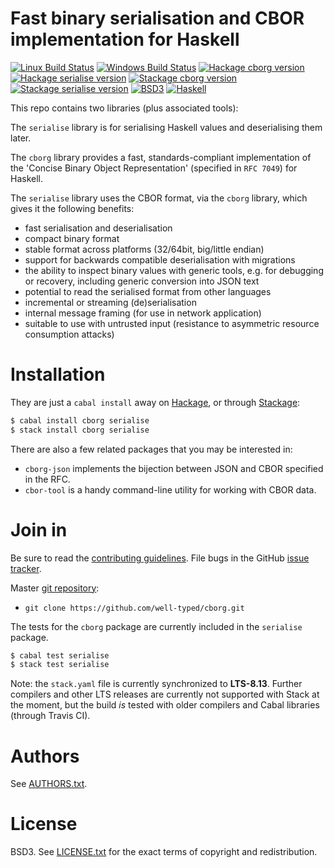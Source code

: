 # Fast binary serialisation and CBOR implementation for Haskell

[![Linux Build Status](https://img.shields.io/travis/well-typed/cborg/master.svg?label=Linux%20build)](https://travis-ci.org/well-typed/cborg)
[![Windows Build Status](https://img.shields.io/appveyor/ci/thoughtpolice/cborg/master.svg?label=Windows%20build)](https://ci.appveyor.com/project/thoughtpolice/cborg/branch/master)
[![Hackage cborg version](https://img.shields.io/hackage/v/cborg.svg?label=Hackage)](https://hackage.haskell.org/package/cborg)
[![Hackage serialise version](https://img.shields.io/hackage/v/serialise.svg?label=Hackage)](https://hackage.haskell.org/package/serialise)
[![Stackage cborg version](https://www.stackage.org/package/cborg/badge/lts?label=Stackage)](https://www.stackage.org/package/cborg)
[![Stackage serialise  version](https://www.stackage.org/package/serialise/badge/lts?label=Stackage)](https://www.stackage.org/package/serialise)
[![BSD3](https://img.shields.io/badge/License-BSD-blue.svg)](https://en.wikipedia.org/wiki/BSD_License)
[![Haskell](https://img.shields.io/badge/Language-Haskell-yellowgreen.svg)](https://www.haskell.org)

This repo contains two libraries (plus associated tools):

The `serialise` library is for serialising Haskell values and deserialising
them later.

The `cborg` library provides a fast, standards-compliant implementation of the
'Concise Binary Object Representation' (specified in `RFC 7049`) for Haskell.

The `serialise` library uses the CBOR format, via the `cborg` library, which
gives it the following benefits:

 * fast serialisation and deserialisation
 * compact binary format
 * stable format across platforms (32/64bit, big/little endian)
 * support for backwards compatible deserialisation with migrations
 * the ability to inspect binary values with generic tools,
   e.g. for debugging or recovery, including generic conversion into JSON text
 * potential to read the serialised format from other languages
 * incremental or streaming (de)serialisation
 * internal message framing (for use in network application)
 * suitable to use with untrusted input (resistance to asymmetric resource
   consumption attacks)


# Installation

They are just a `cabal install` away on [Hackage][], or through [Stackage][]:

```bash
$ cabal install cborg serialise
$ stack install cborg serialise
```

There are also a few related packages that you may be interested in:

 * `cborg-json` implements the bijection between JSON and CBOR specified in the RFC.
 * `cbor-tool` is a handy command-line utility for working with CBOR data.

[Hackage]:  https://hackage.haskell.org/package/cborg
[Stackage]: https://www.stackage.org

# Join in

Be sure to read the [contributing guidelines][contribute]. File bugs
in the GitHub [issue tracker][].

Master [git repository][gh]:

* `git clone https://github.com/well-typed/cborg.git`

The tests for the `cborg` package are currently included in the `serialise`
package.

```bash
$ cabal test serialise
$ stack test serialise
```

Note: the `stack.yaml` file is currently synchronized to **LTS-8.13**. Further
compilers and other LTS releases are currently not supported with Stack at the
moment, but the build *is* tested with older compilers and Cabal libraries
(through Travis CI).

[contribute]: https://github.com/well-typed/cborg/blob/master/.github/CONTRIBUTING.md
[issue tracker]: http://github.com/well-typed/cborg/issues
[gh]: http://github.com/well-typed/cborg

# Authors

See
[AUTHORS.txt](https://raw.github.com/well-typed/cborg/master/AUTHORS.txt).

# License

BSD3. See
[LICENSE.txt](https://raw.github.com/well-typed/cborg/master/LICENSE.txt)
for the exact terms of copyright and redistribution.
